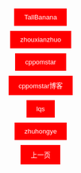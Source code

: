 <div class="nav-link-list">
</div>
<style>
    .button-column {
      display: flex;
      flex-direction: column;
      align-items: center;
      padding: 10px;
      float: left;
      margin-right: 10px;
    }
    .button-column button {
      margin: 5px;
      padding: 10px 20px;
      background-color: #ff0000;
      color: white;
      border: none;
      cursor: pointer;
    }
    .button-column button:hover {
      background-color: #ff0000;
    }
</style>
<div class="button-column">
<a href="https://www.luogu.com.cn/user/780698"><button>TallBanana</button></a>
<a href="https://www.luogu.com.cn/user/1020186"><button>zhouxianzhuo</button></a>
<a href="https://www.luogu.com.cn/user/678881"><button>cppomstar</button></a>
<a href="https://cppomstar.github.io/"><button>cppomstar博客</button></a>
<a href="https://www.luogu.com.cn/user/714592"><button>lqs</button></a>
<a href="https://www.luogu.com.cn/user/572805"><button>zhuhongye</button></a>
<a href="../index.html"><button>上一页</button></a>
</div>